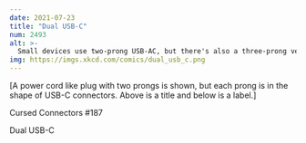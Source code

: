 ```yaml
---
date: 2021-07-23
title: "Dual USB-C"
num: 2493
alt: >-
  Small devices use two-prong USB-AC, but there's also a three-prong version with a USB-B plug as the ground.
img: https://imgs.xkcd.com/comics/dual_usb_c.png
---
```

[A power cord like plug with two prongs is shown, but each prong is in the shape of USB-C connectors. Above is a title and below is a label.]

Cursed Connectors #187

Dual USB-C